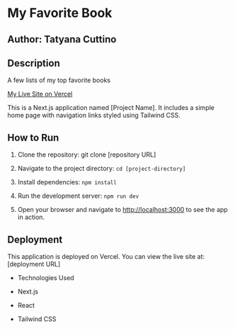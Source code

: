 
# My Favorite Book

## Author: Tatyana Cuttino

## Description

A few lists of my top favorite books

 [My Live Site on Vercel](https://my-favorite-books-ten.vercel.app/)


This is a Next.js application named [Project Name]. It includes a simple home page with navigation links styled using Tailwind CSS.



## How to Run



1. Clone the repository: git clone [repository URL]

2. Navigate to the project directory: `cd [project-directory]`

3. Install dependencies: `npm install`

4. Run the development server: `npm run dev`

5. Open your browser and navigate to [http://localhost:3000](http://localhost:3000) to see the app in action.



## Deployment



This application is deployed on Vercel. You can view the live site at: [deployment URL]



- Technologies Used

- Next.js

- React

- Tailwind CSS